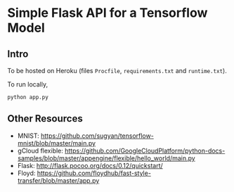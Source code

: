 # Simple Flask API for a Tensorflow Model

## Intro
To be hosted on Heroku (files `Procfile`, `requirements.txt` and `runtime.txt`).

To run locally,

```
python app.py
```

## Other Resources

- MNIST: https://github.com/sugyan/tensorflow-mnist/blob/master/main.py
- gCloud flexible: https://github.com/GoogleCloudPlatform/python-docs-samples/blob/master/appengine/flexible/hello_world/main.py
- Flask: http://flask.pocoo.org/docs/0.12/quickstart/
- Floyd: https://github.com/floydhub/fast-style-transfer/blob/master/app.py

